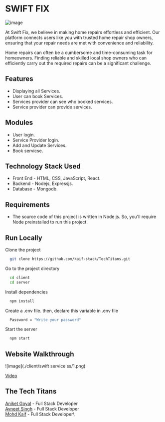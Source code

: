 # SWIFT FIX



![image](https://swift-fix.netlify.app/static/media/swift%20fix-logos.933d29a2e4e5f1ac025b.jpeg)

At Swift Fix, we believe in making home repairs effortless and efficient. Our platform connects users like you with trusted home repair shop owners, ensuring that your repair needs are met with convenience and reliability.

Home repairs can often be a cumbersome and time-consuming task for homeowners. Finding reliable and skilled local shop owners who can efficiently carry out the required repairs can be a significant challenge.


## Features

- Displaying all Services.
- User can book Services.
- Services provider can see who booked services.
- Service provider can provide services.

## Modules
- User login.
- Service Provider login.
- Add and Update Services.
- Book servicse.
## Technology Stack Used


- Front End - HTML, CSS, JavaScript, React.
- Backend - Nodejs, Expressjs.
- Database - Mongodb.
## Requirements

- The source code of this project is written in Node js. So, you'll require Node preinstalled to run this project.
## Run Locally

Clone the project

```bash
  git clone https://github.com/kaif-stack/TechTitans.git
```

Go to the project directory

```bash
  cd client
  cd server
```

Install dependencies

```bash
  npm install
```

Create a .env file. then, declare this variable in .env file

```bash
  Password = "Write your password"
```

Start the server

```bash
  npm start
```

## Website Walkthrough
![image](./client/swift service ss/1.png)


[Video](https://youtu.be/SjOlMeXPTTY)



## The Tech Titans

[Aniket Goyal](https://www.linkedin.com/in/aniketgoyal110903/)  - Full Stack Developer\
[Avneet Singh](https://www.linkedin.com/in/avneet-singh-7758a1227/)  - Full Stack Developer\
[Mohd Kaif](https://www.linkedin.com/in/mohd-kaif-7ba250228/)  -  Full Stack Developer\
